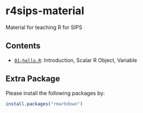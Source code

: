 # r4sips-material

Material for teaching R for SIPS

## Contents

- [`01-hello.R`](01-hello.R): Introduction, Scalar R Object, Variable



## Extra Package

Please install the following packages by:

```r
install.packages("rmarkdown")
```

